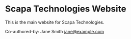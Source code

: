 # Scapa Technologies Website

This is the main website for Scapa Technologies.

Co-authored-by: Jane Smith <jane@example.com>